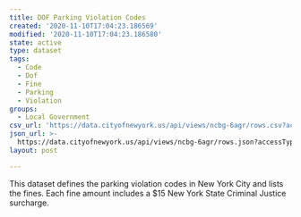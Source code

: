 ```yaml
---
title: DOF Parking Violation Codes
created: '2020-11-10T17:04:23.186569'
modified: '2020-11-10T17:04:23.186580'
state: active
type: dataset
tags:
  - Code
  - Dof
  - Fine
  - Parking
  - Violation
groups:
  - Local Government
csv_url: 'https://data.cityofnewyork.us/api/views/ncbg-6agr/rows.csv?accessType=DOWNLOAD'
json_url: >-
  https://data.cityofnewyork.us/api/views/ncbg-6agr/rows.json?accessType=DOWNLOAD
layout: post

---
```

This dataset defines the parking violation codes in New York City and lists the fines. Each fine amount includes a $15 New York State Criminal Justice surcharge.
